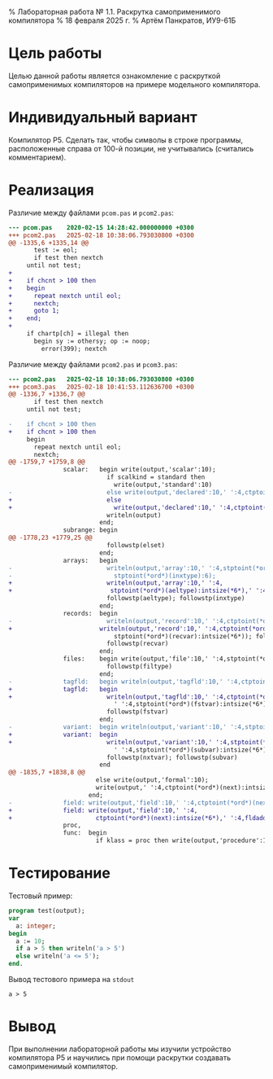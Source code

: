 % Лабораторная работа № 1.1. Раскрутка самоприменимого компилятора
% 18 февраля 2025 г.
% Артём Панкратов, ИУ9-61Б

# Цель работы
Целью данной работы является ознакомление с раскруткой самоприменимых компиляторов на примере модельного
компилятора.

# Индивидуальный вариант
Компилятор P5. Сделать так, чтобы символы в строке программы, расположенные справа от 100-й позиции, 
не учитывались (считались комментарием).


# Реализация

Различие между файлами `pcom.pas` и `pcom2.pas`:

```diff
--- pcom.pas    2020-02-15 14:28:42.000000000 +0300
+++ pcom2.pas   2025-02-18 10:38:06.793030800 +0300
@@ -1335,6 +1335,14 @@
       test := eol;
       if test then nextch
     until not test;
+
+    if chcnt > 100 then
+    begin
+      repeat nextch until eol;
+      nextch;
+      goto 1;
+    end;
+
     if chartp[ch] = illegal then
       begin sy := othersy; op := noop;
         error(399); nextch
```

Различие между файлами `pcom2.pas` и `pcom3.pas`:

```diff
--- pcom2.pas   2025-02-18 10:38:06.793030800 +0300
+++ pcom3.pas   2025-02-18 10:41:53.112636700 +0300
@@ -1336,7 +1336,7 @@
       if test then nextch
     until not test;

-    if chcnt > 100 then
+    if chcnt > 100 then                                                                             Comment!
     begin
       repeat nextch until eol;
       nextch;
@@ -1759,7 +1759,8 @@
               scalar:   begin write(output,'scalar':10);
                           if scalkind = standard then
                             write(output,'standard':10)
-                          else write(output,'declared':10,' ':4,ctptoint(*ord*)(fconst):intsize(*6*));
+                          else
+                            write(output,'declared':10,' ':4,ctptoint(*ord*)(fconst):intsize(*6*));
                           writeln(output)
                         end;
               subrange: begin
@@ -1778,23 +1779,25 @@
                           followstp(elset)
                         end;
               arrays:   begin
-                          writeln(output,'array':10,' ':4,stptoint(*ord*)(aeltype):intsize(*6*),' ':4,
-                            stptoint(*ord*)(inxtype):6);
+                          writeln(output,'array':10,' ':4,
+                           stptoint(*ord*)(aeltype):intsize(*6*),' ':4,stptoint(*ord*)(inxtype):6);
                           followstp(aeltype); followstp(inxtype)
                         end;
               records:  begin
-                          writeln(output,'record':10,' ':4,ctptoint(*ord*)(fstfld):intsize(*6*),' ':4,
+                        writeln(output,'record':10,' ':4,ctptoint(*ord*)(fstfld):intsize(*6*),' ':4,
                             stptoint(*ord*)(recvar):intsize(*6*)); followctp(fstfld);
                           followstp(recvar)
                         end;
               files:    begin write(output,'file':10,' ':4,stptoint(*ord*)(filtype):intsize(*6*));
                           followstp(filtype)
                         end;
-              tagfld:   begin writeln(output,'tagfld':10,' ':4,ctptoint(*ord*)(tagfieldp):intsize(*6*),
+              tagfld:   begin
+                          writeln(output,'tagfld':10,' ':4,ctptoint(*ord*)(tagfieldp):intsize(*6*),
                             ' ':4,stptoint(*ord*)(fstvar):intsize(*6*));
                           followstp(fstvar)
                         end;
-              variant:  begin writeln(output,'variant':10,' ':4,stptoint(*ord*)(nxtvar):intsize(*6*),
+              variant:  begin
+                          writeln(output,'variant':10,' ':4,stptoint(*ord*)(nxtvar):intsize(*6*),
                             ' ':4,stptoint(*ord*)(subvar):intsize(*6*),varval.ival);
                           followstp(nxtvar); followstp(subvar)
                         end
@@ -1835,7 +1838,8 @@
                        else write(output,'formal':10);
                        write(output,' ':4,ctptoint(*ord*)(next):intsize(*6*),vlev,' ':4,vaddr:6 );
                      end;
-              field: write(output,'field':10,' ':4,ctptoint(*ord*)(next):intsize(*6*),' ':4,fldaddr:6);
+              field: write(output,'field':10,' ':4,
+                       ctptoint(*ord*)(next):intsize(*6*),' ':4,fldaddr:6);
               proc,
               func:  begin
                        if klass = proc then write(output,'procedure':10)
```

# Тестирование

Тестовый пример:

```pascal
program test(output);
var 
  a: integer;
begin
  a := 10;
  if a > 5 then writeln('a > 5')                                                                    Coment
  else writeln('a <= 5');
end.
```

Вывод тестового примера на `stdout`

```
a > 5
```

# Вывод
При выполнении лабораторной работы мы изучили устройство компилятора P5 и научились при помощи раскрутки 
создавать самоприменимый компилятор.